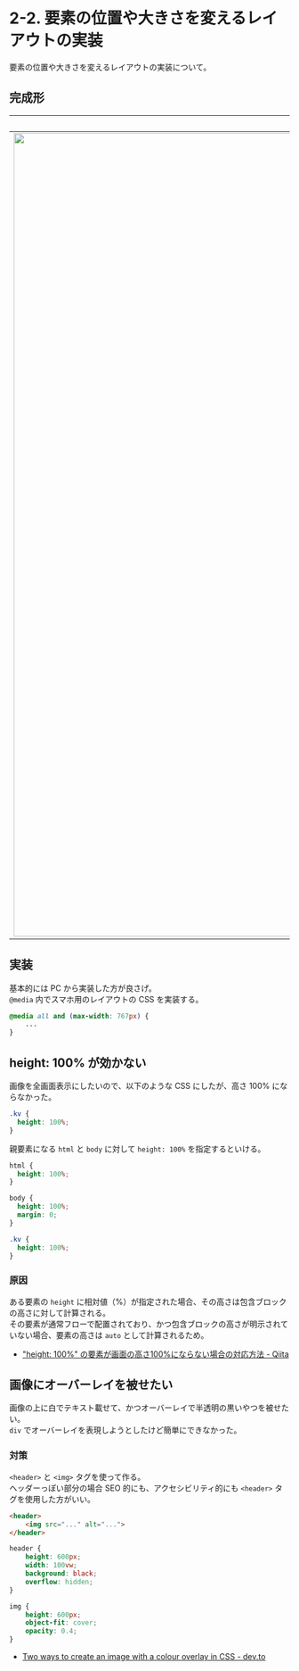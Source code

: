 # 2-2. 要素の位置や大きさを変えるレイアウトの実装

要素の位置や大きさを変えるレイアウトの実装について。

## 完成形

| PC | SP |
| :-: | :-: |
| <img width="1440" alt="スクリーンショット 2021-01-25 0 45 58" src="https://user-images.githubusercontent.com/31949692/105635564-dff6af00-5ea6-11eb-9375-24142e1663f9.png"> | <img width="629" alt="スクリーンショット 2021-01-25 0 46 12" src="https://user-images.githubusercontent.com/31949692/105635581-f3097f00-5ea6-11eb-920e-f3552441ce3b.png"> |

## 実装

基本的には PC から実装した方が良さげ。  
`@media` 内でスマホ用のレイアウトの CSS を実装する。

```css
@media all and (max-width: 767px) {
    ...
}
```

## height: 100% が効かない

画像を全画面表示にしたいので、以下のような CSS にしたが、高さ 100% にならなかった。

```css
.kv {
  height: 100%;
}
```

親要素になる `html` と `body` に対して `height: 100%` を指定するといける。

```css
html {
  height: 100%;
}

body {
  height: 100%;
  margin: 0;
}

.kv {
  height: 100%;
}
```

### 原因

ある要素の `height` に相対値（%）が指定された場合、その高さは包含ブロックの高さに対して計算される。  
その要素が通常フローで配置されており、かつ包含ブロックの高さが明示されていない場合、要素の高さは `auto` として計算されるため。  

- ["height: 100%" の要素が画面の高さ100%にならない場合の対応方法 - Qiita](https://qiita.com/shouchida/items/205fed63b886681661bd)

## 画像にオーバーレイを被せたい

画像の上に白でテキスト載せて、かつオーバーレイで半透明の黒いやつを被せたい。  
`div` でオーバーレイを表現しようとしたけど簡単にできなかった。

### 対策

`<header>` と `<img>` タグを使って作る。  
ヘッダーっぽい部分の場合 SEO 的にも、アクセシビリティ的にも `<header>` タグを使用した方がいい。  

```html
<header>
    <img src="..." alt="...">
</header>
```

```css
header {
    height: 600px;
    width: 100vw;
    background: black;
    overflow: hidden;
}

img {
    height: 600px;
    object-fit: cover;
    opacity: 0.4;
}
```

- [Two ways to create an image with a colour overlay in CSS - dev.to](https://dev.to/ellen_dev/two-ways-to-achieve-an-image-colour-overlay-with-css-eio)
